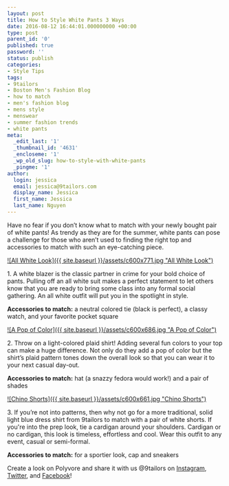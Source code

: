 ```yaml
---
layout: post
title: How to Style White Pants 3 Ways
date: 2016-08-12 16:44:01.000000000 +00:00
type: post
parent_id: '0'
published: true
password: ''
status: publish
categories:
- Style Tips
tags:
- 9tailors
- Boston Men's Fashion Blog
- how to match
- men's fashion blog
- mens style
- menswear
- summer fashion trends
- white pants
meta:
  _edit_last: '1'
  _thumbnail_id: '4631'
  _encloseme: '1'
  _wp_old_slug: how-to-style-with-white-pants
  _pingme: '1'
author:
  login: jessica
  email: jessica@9tailors.com
  display_name: Jessica
  first_name: Jessica
  last_name: Nguyen
---
```

Have no fear if you don’t know what to match with your newly bought pair of white pants! As trendy as they are for the summer, white pants can pose a challenge for those who aren’t used to finding the right top and accessories to match with such an eye-catching piece.

[![All White Look]({{ site.baseurl }}/assets/c600x771.jpg "All White Look")](http://www.polyvore.com/all_white_look/set?.embedder=20694792&.svc=copypaste&id=205268621)

1\. A white blazer is the classic partner in crime for your bold choice of pants. Pulling off an all white suit makes a perfect statement to let others know that you are ready to bring some class into any formal social gathering. An all white outfit will put you in the spotlight in style.

**Accessories to match:** a neutral colored tie (black is perfect), a classy watch, and your favorite pocket square

[![A Pop of Color]({{ site.baseurl }}/assets/c600x686.jpg "A Pop of Color")](http://www.polyvore.com/pop_color/set?.embedder=20694792&.svc=copypaste&id=205269358)

2\. Throw on a light-colored plaid shirt! Adding several fun colors to your top can make a huge difference. Not only do they add a pop of color but the shirt’s plaid pattern tones down the overall look so that you can wear it to your next casual day-out.

**Accessories to match:** hat (a snazzy fedora would work!) and a pair of shades

[![Chino Shorts]({{ site.baseurl }}/assets/c600x661.jpg "Chino Shorts")](http://www.polyvore.com/chino_shorts/set?.embedder=20694792&.svc=copypaste&id=205460220)

3\. If you’re not into patterns, then why not go for a more traditional, solid light blue dress shirt from 9tailors to match with a pair of white shorts. If you're into the prep look, tie a cardigan around your shoulders. Cardigan or no cardigan, this look is timeless, effortless and cool. Wear this outfit to any event, casual or semi-formal.

**Accessories to match:** for a sportier look, cap and sneakers

Create a look on Polyvore and share it with us @9tailors on [Instagram](http://www.instagram.com/9tailors), [Twitter](https://twitter.com/9tailors), and [Facebook](http://www.facebook.com/9tailors)!